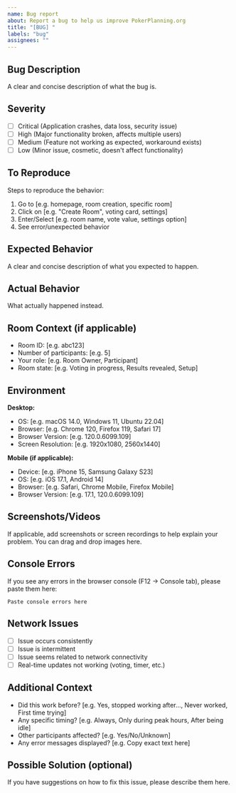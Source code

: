 ```yaml
---
name: Bug report
about: Report a bug to help us improve PokerPlanning.org
title: "[BUG] "
labels: "bug"
assignees: ""
---
```


## Bug Description

A clear and concise description of what the bug is.

## Severity

- [ ] Critical (Application crashes, data loss, security issue)
- [ ] High (Major functionality broken, affects multiple users)
- [ ] Medium (Feature not working as expected, workaround exists)
- [ ] Low (Minor issue, cosmetic, doesn't affect functionality)

## To Reproduce

Steps to reproduce the behavior:

1. Go to [e.g. homepage, room creation, specific room]
2. Click on [e.g. "Create Room", voting card, settings]
3. Enter/Select [e.g. room name, vote value, settings option]
4. See error/unexpected behavior

## Expected Behavior

A clear and concise description of what you expected to happen.

## Actual Behavior

What actually happened instead.

## Room Context (if applicable)

- Room ID: [e.g. abc123]
- Number of participants: [e.g. 5]
- Your role: [e.g. Room Owner, Participant]
- Room state: [e.g. Voting in progress, Results revealed, Setup]

## Environment

**Desktop:**

- OS: [e.g. macOS 14.0, Windows 11, Ubuntu 22.04]
- Browser: [e.g. Chrome 120, Firefox 119, Safari 17]
- Browser Version: [e.g. 120.0.6099.109]
- Screen Resolution: [e.g. 1920x1080, 2560x1440]

**Mobile (if applicable):**

- Device: [e.g. iPhone 15, Samsung Galaxy S23]
- OS: [e.g. iOS 17.1, Android 14]
- Browser: [e.g. Safari, Chrome Mobile, Firefox Mobile]
- Browser Version: [e.g. 17.1, 120.0.6099.109]

## Screenshots/Videos

If applicable, add screenshots or screen recordings to help explain your problem.
You can drag and drop images here.

## Console Errors

If you see any errors in the browser console (F12 → Console tab), please paste them here:

```
Paste console errors here
```

## Network Issues

- [ ] Issue occurs consistently
- [ ] Issue is intermittent
- [ ] Issue seems related to network connectivity
- [ ] Real-time updates not working (voting, timer, etc.)

## Additional Context

- Did this work before? [e.g. Yes, stopped working after..., Never worked, First time trying]
- Any specific timing? [e.g. Always, Only during peak hours, After being idle]
- Other participants affected? [e.g. Yes/No/Unknown]
- Any error messages displayed? [e.g. Copy exact text here]

## Possible Solution (optional)

If you have suggestions on how to fix this issue, please describe them here.
